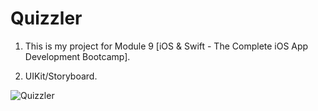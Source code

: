 # Quizzler

1. This is my project for Module 9 [iOS & Swift - The Complete iOS App Development Bootcamp].

2. UIKit/Storyboard.

![Quizzler](https://user-images.githubusercontent.com/98012564/173024690-e6637dcf-e94a-44a9-8242-9174a1816ff2.gif)
